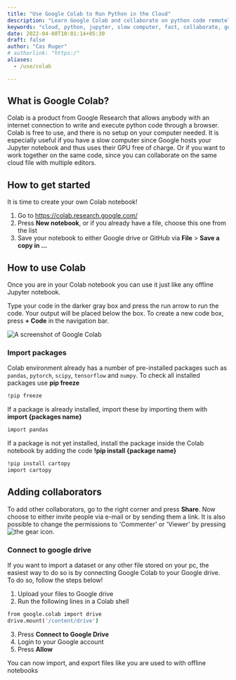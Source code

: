 ```yaml
---
title: "Use Google Colab to Run Python in the Cloud"
description: "Learn Google Colab and collaborate on python code remotely. Our tutorial explains how to run your Jupyter notebook in the cloud on the servers of Google for free"
keywords: "cloud, python, jupyter, slow computer, fast, collaborate, google, google colab, colab python"
date: 2022-04-08T10:01:14+05:30
draft: false
author: "Cas Ruger"
# authorlink: "https:/"
aliases:
  - /use/colab

---
```


## What is Google Colab?
Colab is a product from Google Research that allows anybody with an internet connection to write and execute python code through a browser. Colab is free to use, and there is no setup on your computer needed. It is especially useful if you have a slow computer since Google hosts your Jupyter notebook and thus uses their GPU free of charge. Or if you want to work together on the same code, since you can collaborate on the same cloud file with multiple editors.

## How to get started
It is time to create your own Colab notebook!


1. Go to https://colab.research.google.com/
2. Press **New notebook**, or if you already have a file, choose this one from the list
3. Save your notebook to either Google drive or GitHub via **File** > **Save a copy in ...**


## How to use Colab
Once you are in your Colab notebook you can use it just like any offline Jupyter notebook.

Type your code in the darker gray box and press the run arrow to run the code. Your output will be placed below the box. To create a new code box, press **+ Code** in the navigation bar.

![A screenshot of Google Colab](../googlecolab.jpg)


### Import packages
Colab environment already has a number of pre-installed packages such as ``pandas``, ``pytorch``, ``scipy``, ``tensorflow`` and ``numpy``. To check all installed packages use **pip freeze**
```bash
!pip freeze
```
If a package is already installed, import these by importing them with **import
{packages name}**
```bash
import pandas
```

If a package is not yet installed, install the package inside the Colab notebook by adding the code **!pip install {package name}**
```bash
!pip install cartopy
import cartopy
```

## Adding collaborators
To add other collaborators, go to the right corner and press **Share**. Now choose to either invite people via e-mail or by sending them a link. It is also possible to change the permissions to 'Commenter' or 'Viewer' by pressing ![the gear icon](../settings_image.JPG).

### Connect to google drive
If you want to import a dataset or any other file stored on your pc, the easiest way to do so is by connecting Google Colab to your Google drive. To do so, follow the steps below!
1. Upload your files to Google drive
2. Run the following lines in a Colab shell
```bash
from google.colab import drive
drive.mount('/content/drive')
```
3. Press **Connect to Google Drive**
4. Login to your Google account
5. Press **Allow**

You can now import, and export files like you are used to with offline notebooks
